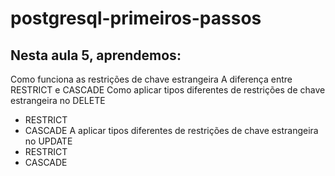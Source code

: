 # postgresql-primeiros-passos

## Nesta aula 5, aprendemos:

Como funciona as restrições de chave estrangeira
A diferença entre RESTRICT e CASCADE
Como aplicar tipos diferentes de restrições de chave estrangeira no DELETE
- RESTRICT
- CASCADE
A aplicar tipos diferentes de restrições de chave estrangeira no UPDATE
- RESTRICT
- CASCADE
